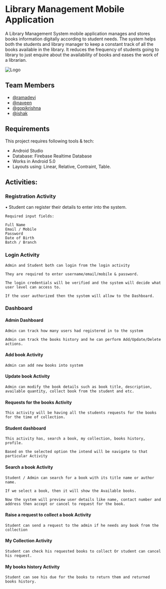 
# Library Management Mobile Application

A Library Management System mobile application manages and stores books information digitally according to student needs. The system helps both the students and library manager to keep a constant track of all the books available in the library. It reduces the frequency of students going to library to just enquire about the availability of books and eases the work of a librarian.



![Logo](https://firebasestorage.googleapis.com/v0/b/librarymanagement-eba4f.appspot.com/o/online-library-logo-and-icons-for-your-mobile-app-vector-23494823-removebg-preview.png?alt=media&token=a58c5f3a-9d3d-4ef8-8a99-ba38cf31d534)


## Team Members

- [@ramadevi](https://www.github.com/)
- [@naveen](https://www.github.com/)
- [@gopikrishna](https://www.github.com/)
- [@ishak](https://www.github.com/)


## Requirements

This project requires following tools & tech:

- Android Studio
- Database: Firebase Realtime Database
- Works in Android 5.0
- Layouts using: Linear, Relative, Contraint, Table.
## Activities:

###  Registration Activity

•	Student can register their details to enter into the system.

	Required input fields: 

	Full Name
	Email / Mobile 
	Password
	Date of Birth
	Batch / Branch


### Login Activity

	Admin and Student both can login from the login activity

	They are required to enter username/email/mobile & password.

	The login credentials will be verified and the system will decide what user level can access to.

	If the user authorized then the system will allow to the Dashboard.


### Dashboard

#### Admin Dashboard

	Admin can track how many users had registered in to the system

	Admin can track the books history and he can perform Add/Update/Delete actions.

#### Add book Activity

	Admin can add new books into system

#### Update book Activity

	Admin can modify the book details such as book title, description, available quantity, collect book from the student and etc.

#### Requests for the books Activity

    This activity will be having all the students requests for the books for the time of collection.

#### Student dashboard

	This activity has, search a book, my collection, books history, profile.

	Based on the selected option the intend will be navigate to that particular Activity

#### Search a book Activity

	Student / Admin can search for a book with its title name or author name.

	If we select a book, then it will show the Available books.

	Now the system will preview user details like name, contact number and address then accept or cancel to request for the book.

#### Raise a request to collect a book Activity

	Student can send a request to the admin if he needs any book from the collection

#### My Collection Activity

	Student can check his requested books to collect Or student can cancel his request.

#### My books history Activity
	Student can see his due for the books to return them and returned books history.